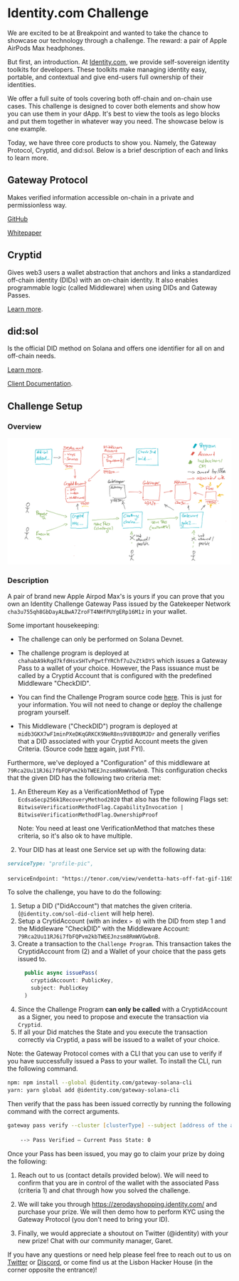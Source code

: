 # Identity.com Challenge

We are excited to be at Breakpoint and wanted to take the chance to showcase our technology through a challenge. The reward: a pair of Apple AirPods Max headphones.

But first, an introduction. At [Identity.com](http://identity.com), we provide self-sovereign identity toolkits for developers. These toolkits make managing identity easy, portable, and contextual and give end-users full ownership of their identities.

We offer a full suite of tools covering both off-chain and on-chain use cases. This challenge is designed to cover both elements and show how you can use them in your dApp. It's best to view the tools as lego blocks and put them together in whatever way you need. The showcase below is one example.

Today, we have three core products to show you. Namely, the Gateway Protocol, Cryptid, and did:sol. Below is a brief description of each and links to learn more.

## Gateway Protocol

Makes verified information accessible on-chain in a private and permissionless way.

[GitHub](https://github.com/identity-com/on-chain-identity-gateway)

[Whitepaper](https://github.com/identity-com/gateway-whitepaper/blob/main/gateway-whitepaper.pdf)

## Cryptid

Gives web3 users a wallet abstraction that anchors and links a standardized off-chain identity (DIDs) with an on-chain identity. It also enables programmable logic (called Middleware) when using DIDs and Gateway Passes.

[Learn more](https://github.com/identity-com/cryptid).

## did:sol

Is the official DID method on Solana and offers one identifier for all on and off-chain needs.

[Learn more](https://github.com/identity-com/sol-did).

[Client Documentation](https://github.com/identity-com/sol-did/tree/develop/sol-did/client/packages/core).

## Challenge Setup

### Overview

![Challenge Overview](./images/overview.png "Challenge Overview")

### Description

A pair of brand new Apple Airpod Max's is yours if you can prove that you own an Identity Challenge Gateway Pass issued
by the Gatekeeper Network `cha3u755qh8GbDayALBwA7ZroFT4NHfPUYgERp16M1z` in your wallet.

Some important housekeeping:

- The challenge can only be performed on Solana Devnet.

- The challenge program is deployed at `chahabA9kRqd7kfdHsxSHTvPgwtfYRChf7u2vZtkDYS` which issues a Gateway Pass to a 
  wallet of your choice. However, the Pass issuance must be called by a Cryptid Account that is configured with the 
  predefined Middleware "CheckDID".

- You can find the Challenge Program source code [here](./programs/identity-challenge/src/lib.rs). 
  This is just for your information. You will not need to change or deploy the challenge program yourself.

- This Middleware ("CheckDID") program is deployed at `midb3GKX7wF1minPXeDKqGRKCK9NeR8ns9V8BQUMJDr` and generally verifies 
  that a DID associated with your Cryptid Account meets the given Criteria. (Source code 
  [here](https://github.com/identity-com/cryptid/blob/fix/hh-release/programs/middleware/check_did/src/lib.rs)
  again, just FYI). 

Furthermore, we've deployed a "Configuration" of this middleware at
`79Rca2Uu11RJ6i7fbFQPvm2kbTWEEJnzsm8RmWVGwbnB`. This configuration checks that the given DID has the following
two criteria met:


1. An Ethereum Key as a VerificationMethod of Type `EcdsaSecp256k1RecoveryMethod2020` that also has the following Flags set:
    `BitwiseVerificationMethodFlag.CapabilityInvocation | BitwiseVerificationMethodFlag.OwnershipProof`

    Note: You need at least one VerificationMethod that matches these criteria, so it's also ok to have multiple.

2. Your DID has at least one Service set up with the following data:

```md
serviceType: "profile-pic",

serviceEndpoint: "https://tenor.com/view/vendetta-hats-off-fat-gif-11654529"
```

To solve the challenge, you have to do the following:

1. Setup a DID ("DidAccount") that matches the given criteria. (`@identity.com/sol-did-client` will help here).
2. Setup a CrytidAccount (with an index `> 0`) with the DID from step 1 and the Middleware "CheckDID" with the Middleware
   Account: `79Rca2Uu11RJ6i7fbFQPvm2kbTWEEJnzsm8RmWVGwbnB`.
3. Create a transaction to the `Challenge Program`. This transaction takes the CryptidAccount from (2)
   and a Wallet of your choice that the pass gets issued to.
    ```typescript
      public async issuePass(
        cryptidAccount: PublicKey,
        subject: PublicKey
      )
    ```
4. Since the Challenge Program **can only be called** with a CryptidAccount as a Signer, you need to propose
   and execute the transaction via `Cryptid`.
5. If all your Did matches the State and you execute the transaction correctly via Cryptid, a pass will be issued
   to a wallet of your choice.

Note: the Gateway Protocol comes with a CLI that you can use to verify if you have successfully issued a Pass to your wallet. To install the CLI, run the following command.

```zsh
npm: npm install --global @identity.com/gateway-solana-cli
yarn: yarn global add @identity.com/gateway-solana-cli
```

Then verify that the pass has been issued correctly by running the following command with the correct arguments.

```zsh
gateway pass verify --cluster [clusterType] --subject [address of the account to which a pass has been issued] --network [address for the gatekeeper network]

    --> Pass Verified — Current Pass State: 0
```

Once your Pass has been issued, you may go to claim your prize by doing the following:

1. Reach out to us (contact details provided below). We will need to confirm that you are in control of the wallet with the associated Pass (criteria 1) and chat through how you solved the challenge.

2. We will take you through <https://zerodayshopping.identity.com/> and purchase your prize. We will then demo how to perform KYC using the Gateway Protocol (you don't need to bring your ID).

3. Finally, we would appreciate a shoutout on Twitter (@identity) with your new prize! Chat with our community manager, Garet.

If you have any questions or need help please feel free to reach out to us on [Twitter](https://twitter.com/identity) or [Discord](https://discord.io/identitycom), or come find us at the Lisbon Hacker House (in the corner opposite the entrance)!
